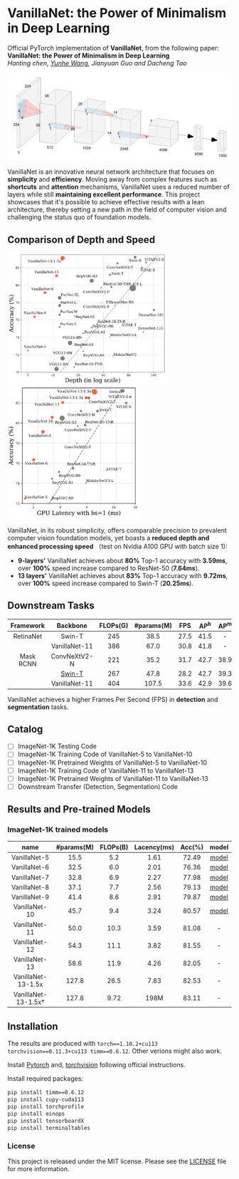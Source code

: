 # VanillaNet: the Power of Minimalism in Deep Learning 


Official PyTorch implementation of **VanillaNet**, from the following paper:\
**VanillaNet: the Power of Minimalism in Deep Learning**\
*Hanting chen, [Yunhe Wang](https://www.wangyunhe.site/), Jianyuan Guo and Dacheng Tao*

<img src="pic/structure.PNG" width="800px"/>

VanillaNet is an innovative neural network architecture that focuses on **simplicity** and **efficiency**. Moving away from complex features such as **shortcuts** and **attention** mechanisms, VanillaNet uses a reduced number of layers while still **maintaining excellent performance**. This project showcases that it's possible to achieve effective results with a lean architecture, thereby setting a new path in the field of computer vision and challenging the status quo of foundation models. 

## Comparison of Depth and Speed

<img src="pic/depth.PNG" width="360px"/> <img src="pic/speed.PNG" width="300px"/>

VanillaNet, in its robust simplicity, offers comparable precision to prevalent computer vision foundation models, yet boasts a **reduced depth and enhanced processing speed** （test on Nvidia A100 GPU with batch size 1):
- **9-layers'** VanillaNet achieves about **80%** Top-1 accuracy with **3.59ms**, over **100%** speed increase compared to ResNet-50 (**7.64ms**).
- **13 layers'** VanillaNet achieves about **83%** Top-1 accuracy with **9.72ms**, over **100%** speed increase compared to Swin-T (**20.25ms**).

## Downstream Tasks

| Framework | Backbone | FLOPs(G) | #params(M) | FPS | AP<sup>b</sup> | AP<sup>m</sup> |
|:---:|:---:|:---:|:---:| :---:|:---:|:---:|
| RetinaNet | Swin-T| 245 | 38.5 | 27.5 | 41.5 | - |
|  | VanillaNet-11 | 386 | 67.0 | 30.8 | 41.8 | - |
| Mask RCNN | ConvNeXtV2-N | 221 | 35.2 | 31.7 | 42.7 | 38.9 |
|  | [Swin-T](https://github.com/open-mmlab/mmdetection/tree/main/configs/swin) | 267 | 47.8 | 28.2 | 42.7 | 39.3 |
|  | VanillaNet-11 | 404 | 107.5 | 33.6 | 42.9 | 39.6 |

VanillaNet achieves a higher Frames Per Second (FPS) in **detection** and **segmentation** tasks.



## Catalog
- [ ] ImageNet-1K Testing Code  
- [ ] ImageNet-1K Training Code of VanillaNet-5 to VanillaNet-10  
- [ ] ImageNet-1K Pretrained Weights of VanillaNet-5 to VanillaNet-10
- [ ] ImageNet-1K Training Code of VanillaNet-11 to VanillaNet-13
- [ ] ImageNet-1K Pretrained Weights of VanillaNet-11 to VanillaNet-13
- [ ] Downstream Transfer (Detection, Segmentation) Code

## Results and Pre-trained Models
### ImageNet-1K trained models

| name | #params(M) | FLOPs(B) | Lacency(ms) | Acc(%) | model |
|:---:|:---:|:---:|:---:| :---:|:---:|
| VanillaNet-5 | 15.5 | 5.2 | 1.61 | 72.49 | [model]() |
| VanillaNet-6 | 32.5 | 6.0 | 2.01 | 76.36 | [model]() |
| VanillaNet-7 | 32.8 | 6.9 | 2.27 | 77.98 | [model]() |
| VanillaNet-8 | 37.1 | 7.7 | 2.56 | 79.13 | [model]() |
| VanillaNet-9 | 41.4 | 8.6 | 2.91 | 79.87 | [model]() |
| VanillaNet-10 | 45.7 | 9.4 | 3.24 | 80.57 | [model]() |
| VanillaNet-11 | 50.0 | 10.3 | 3.59 | 81.08 | - |
| VanillaNet-12 | 54.3 | 11.1 | 3.82 | 81.55 | - |
| VanillaNet-13 | 58.6 | 11.9 | 4.26 | 82.05 | - |
| VanillaNet-13-1.5x | 127.8 | 26.5 | 7.83 | 82.53 | - |
| VanillaNet-13-1.5x&dagger; | 127.8 | 9.72 | 198M | 83.11 | - |

## Installation

The results are produced with `torch==1.10.2+cu113 torchvision==0.11.3+cu113 timm==0.6.12`. Other verions might also work.

Install [Pytorch](https://pytorch.org/) and, [torchvision](https://pytorch.org/vision/stable/index.html) following official instructions.

Install required packages:
```
pip install timm==0.6.12
pip install cupy-cuda113
pip install torchprofile
pip install einops
pip install tensorboardX
pip install terminaltables
```


### License
This project is released under the MIT license. Please see the [LICENSE](License) file for more information.
